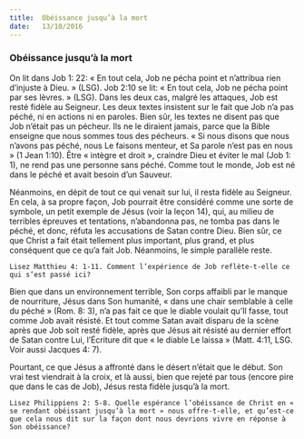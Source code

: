 ```yaml
---
title:  Obéissance jusqu’à la mort
date:   13/10/2016
---
```


### Obéissance jusqu’à la mort

On lit dans Job 1: 22: « En tout cela, Job ne pécha point et n’attribua rien d’injuste à Dieu. » (LSG). Job 2:10 se lit: « En tout cela, Job ne pécha point par ses lèvres. » (LSG). Dans les deux cas, malgré les attaques, Job est resté fidèle au Seigneur. Les deux textes insistent sur le fait que Job n’a pas péché, ni en actions ni en paroles. Bien sûr, les textes ne disent pas que Job n’était pas un pécheur. Ils ne le diraient jamais, parce que la Bible enseigne que nous sommes tous des pécheurs. « Si nous disons que nous n’avons pas péché, nous Le faisons menteur, et Sa parole n’est pas en nous » (1 Jean 1:10). Être « intègre et droit », craindre Dieu et éviter le mal (Job 1: 1), ne rend pas une personne sans péché. Comme tout le monde, Job est né dans le péché et avait besoin d’un Sauveur.

Néanmoins, en dépit de tout ce qui venait sur lui, il resta fidèle au Seigneur. En cela, à sa propre façon, Job pourrait être considéré comme une sorte de symbole, un petit exemple de Jésus (voir la leçon 14), qui, au milieu de terribles épreuves et tentations, n’abandonna pas, ne tomba pas dans le péché, et donc, réfuta les accusations de Satan contre Dieu. Bien sûr, ce que Christ a fait était tellement plus important, plus grand, et plus conséquent que ce qu’a fait Job. Néanmoins, le simple parallèle reste.

`Lisez Matthieu 4: 1-11. Comment l’expérience de Job reflète-t-elle ce qui s’est passé ici?`

Bien que dans un environnement terrible, Son corps affaibli par le manque de nourriture, Jésus dans Son humanité, « dans une chair semblable à celle du péché » (Rom. 8: 3), n’a pas fait ce que le diable voulait qu’Il fasse, tout comme Job avait résisté. Et tout comme Satan avait disparu de la scène après que Job soit resté fidèle, après que Jésus ait résisté au dernier effort de Satan contre Lui, l’Écriture dit que « le diable Le laissa » (Matt. 4:11, LSG. Voir aussi Jacques 4: 7).

Pourtant, ce que Jésus a affronté dans le désert n’était que le début. Son vrai test viendrait à la croix, et là aussi, bien que rejeté par tous (encore pire que dans le cas de Job), Jésus resta fidèle jusqu’à la mort.

`Lisez Philippiens 2: 5-8. Quelle espérance l’obéissance de Christ en « se rendant obéissant jusqu’à la mort » nous offre-t-elle, et qu’est-ce que cela nous dit sur la façon dont nous devrions vivre en réponse à Son obéissance?`